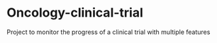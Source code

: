 # Oncology-clinical-trial
Project to monitor the progress of a clinical trial with multiple features
